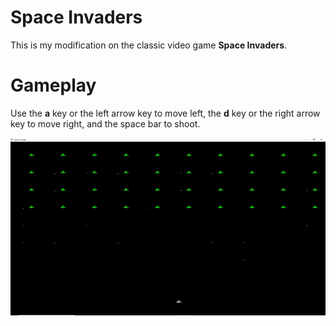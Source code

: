 # Space Invaders

This is my modification on the classic video game **Space Invaders**.

# Gameplay

Use the **a** key or the left arrow key to move left, the **d** key or the right arrow key to move right, and the space bar to shoot.

<p align="center">
  <img src="https://github.com/dylanobata/SpaceInvader/blob/master/ezgif.com-gif-maker.gif" alt="animated" />
</p>

